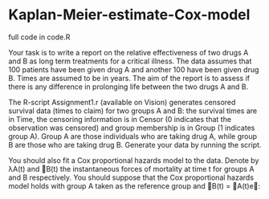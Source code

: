 # Kaplan-Meier-estimate-Cox-model

full code in code.R

Your task is to write a report on the relative effectiveness of two drugs A and B as long term treatments for a critical illness. The data assumes that 100 patients have been given drug A and another 100 have been given drug B. Times are assumed to be in years. The aim of the report is to assess if there is any difference in prolonging life between the two drugs A and B.

The R-script Assignment1.r (available on Vision) generates censored survival data (times to claim) for two groups A and B: the survival times are in Time, the censoring information is in Censor (0 indicates that the observation was censored) and group membership is in Group (1 indicates group A). Group A are those individuals who are taking drug A, while group B are those who are taking drug B. Generate your data by running the script.

You should also fit a Cox proportional hazards model to the data. Denote by &#955;A(t) and B(t) the instantaneous forces of mortality at time t for groups A and B respectively. You should suppose that the Cox proportional hazards model holds with group A taken as the reference group and B(t) = A(t)e:
